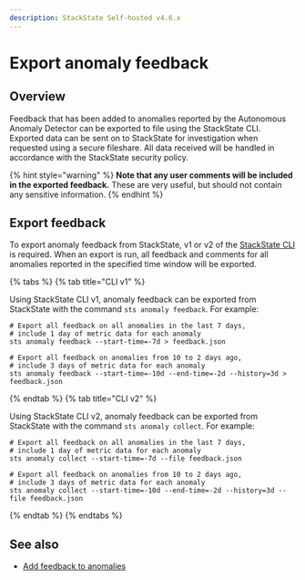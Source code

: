 ```yaml
---
description: StackState Self-hosted v4.6.x
---
```


# Export anomaly feedback

## Overview

Feedback that has been added to anomalies reported by the Autonomous Anomaly Detector can be exported to file using the StackState CLI. Exported data can be sent on to StackState for investigation when requested using a secure fileshare. All data received will be handled in accordance with the StackState security policy.

{% hint style="warning" %}
**Note that any user comments will be included in the exported feedback.** These are very useful, but should not contain any sensitive information.
{% endhint %}

## Export feedback

To export anomaly feedback from StackState, v1 or v2 of the [StackState CLI](/setup/cli-install.md) is required. When an export is run, all feedback and comments for all anomalies reported in the specified time window will be exported.

{% tabs %}
{% tab title="CLI v1" %}

Using StackState CLI v1, anomaly feedback can be exported from StackState with the command `sts anomaly feedback`. For example:

```commandline
# Export all feedback on all anomalies in the last 7 days,
# include 1 day of metric data for each anomaly
sts anomaly feedback --start-time=-7d > feedback.json

# Export all feedback on anomalies from 10 to 2 days ago,
# include 3 days of metric data for each anomaly
sts anomaly feedback --start-time=-10d --end-time=-2d --history=3d > feedback.json
```
{% endtab %}
{% tab title="CLI v2" %}

Using StackState CLI v2, anomaly feedback can be exported from StackState with the command `sts anomaly collect`. For example:

```commandline
# Export all feedback on all anomalies in the last 7 days,
# include 1 day of metric data for each anomaly
sts anomaly collect --start-time=-7d --file feedback.json

# Export all feedback on anomalies from 10 to 2 days ago,
# include 3 days of metric data for each anomaly
sts anomaly collect --start-time=-10d --end-time=-2d --history=3d --file feedback.json
```
{% endtab %}
{% endtabs %}

## See also

* [Add feedback to anomalies](/stackpacks/add-ons/aad.md#anomaly-feedback)